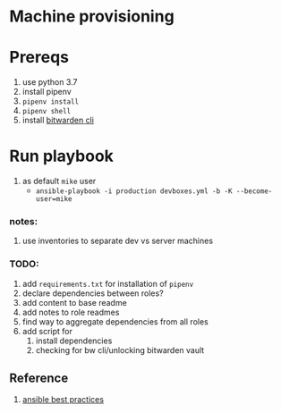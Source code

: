 # Machine provisioning

# Prereqs
1. use python 3.7
1. install pipenv
1. `pipenv install`
1. `pipenv shell`
1. install [bitwarden cli](https://github.com/bitwarden/cli)


# Run playbook
1. as default `mike` user
    - `ansible-playbook -i production devboxes.yml -b -K --become-user=mike`
### notes:
1. use inventories to separate dev vs server machines

### TODO:
1. add `requirements.txt` for installation of `pipenv`
1. declare dependencies between roles?
1. add content to base readme
1. add notes to role readmes
1. find way to aggregate dependencies from all roles
1. add script for
    1. install dependencies
    2. checking for bw cli/unlocking bitwarden vault
    

## Reference
1. [ansible best practices](https://docs.ansible.com/ansible/latest/user_guide/playbooks_best_practices.html#content-organization)
